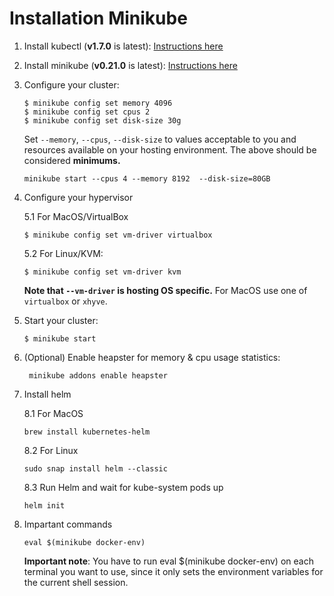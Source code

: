 # Installation Minikube

1. Install kubectl (**v1.7.0** is latest): [Instructions here](https://kubernetes.io/docs/tasks/tools/install-kubectl/)
2. Install minikube (**v0.21.0** is latest): [Instructions here](https://kubernetes.io/docs/tasks/tools/install-minikube/)
3. Configure your cluster:

    ```
    $ minikube config set memory 4096
    $ minikube config set cpus 2
    $ minikube config set disk-size 30g
    ```  
    Set `--memory`, `--cpus`, `--disk-size` to values acceptable to you and resources available on your hosting environment. The above should be considered **minimums.**
    
    `minikube start --cpus 4 --memory 8192  --disk-size=80GB`

4.  Configure your hypervisor

    5.1 For MacOS/VirtualBox

        $ minikube config set vm-driver virtualbox

    5.2 For Linux/KVM:

        $ minikube config set vm-driver kvm

    **Note that `--vm-driver` is hosting OS specific.**  For MacOS use one of `virtualbox` or `xhyve`.

5. Start your cluster:
    ```
    $ minikube start
    ```

6. (Optional) Enable heapster for memory & cpu usage statistics:
    
    ` minikube addons enable heapster`

7. Install helm

    8.1 For MacOS
        
     `brew install kubernetes-helm`
     
    8.2 For Linux
    
    `sudo snap install helm --classic`
        
    8.3 Run Helm and wait for kube-system pods up
    
    `helm init`

8. Impartant commands

    `eval $(minikube docker-env)`
    
    **Important note**: You have to run eval $(minikube docker-env) on each terminal you want to use, since it only sets the environment variables for the current shell session.